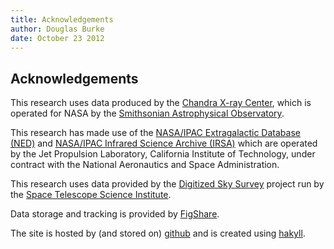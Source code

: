 ```yaml
---
title: Acknowledgements
author: Douglas Burke
date: October 23 2012
---
```


## Acknowledgements

This research uses data produced by the
[Chandra X-ray Center](http://cxc.harvard.edu),
which is operated for NASA by the 
[Smithsonian Astrophysical Observatory](http://www.cfa.harvard.edu/sao/).

This research has made use of the 
[NASA/IPAC Extragalactic Database (NED)](http://ned.ipac.caltech.edu/)
and
[NASA/IPAC Infrared Science Archive (IRSA)](http://irsa.ipac.caltech.edu/)
which are operated by the Jet Propulsion Laboratory, 
California Institute of Technology, under contract with the National Aeronautics and Space Administration.

This research uses data provided by the
[Digitized Sky Survey](http://stdatu.stsci.edu/dss/)
project run by the 
[Space Telescope Science Institute](http://www.stsci.edu/).

Data storage and tracking is provided by
[FigShare](http://figsahre.com).

The site is hosted by (and stored on) [github](https://github.com/)
and is created using [hakyll](http://jaspervdj.be/hakyll/).
